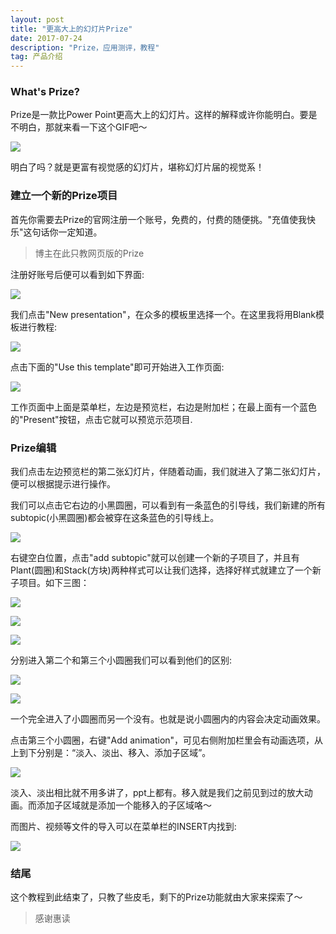 ```yaml
---
layout: post
title: "更高大上的幻灯片Prize"
date: 2017-07-24 
description: "Prize，应用测评，教程"
tag: 产品介绍
---
```


### What's Prize?

Prize是一款比Power Point更高大上的幻灯片。这样的解释或许你能明白。要是不明白，那就来看一下这个GIF吧～

![](/images/posts/prize/0.gif)

明白了吗？就是更富有视觉感的幻灯片，堪称幻灯片届的视觉系！

### 建立一个新的Prize项目

首先你需要去Prize的官网注册一个账号，免费的，付费的随便挑。"充值使我快乐"这句话你一定知道。  

> 博主在此只教网页版的Prize

注册好账号后便可以看到如下界面:

![](/images/posts/prize/0.jpg)

我们点击"New presentation"，在众多的模板里选择一个。在这里我将用Blank模板进行教程:

![](/images/posts/prize/1.jpg)

点击下面的"Use this template"即可开始进入工作页面:

![](/images/posts/prize/2.jpg)

工作页面中上面是菜单栏，左边是预览栏，右边是附加栏；在最上面有一个蓝色的"Present"按钮，点击它就可以预览示范项目.

### Prize编辑

我们点击左边预览栏的第二张幻灯片，伴随着动画，我们就进入了第二张幻灯片，便可以根据提示进行操作。

我们可以点击它右边的小黑圆圈，可以看到有一条蓝色的引导线，我们新建的所有subtopic(小黑圆圈)都会被穿在这条蓝色的引导线上。

![](/images/posts/prize/3.jpg)

右键空白位置，点击"add subtopic"就可以创建一个新的子项目了，并且有Plant(圆圈)和Stack(方块)两种样式可以让我们选择，选择好样式就建立了一个新子项目。如下三图：

![](/images/posts/prize/4.jpg)

![](/images/posts/prize/5.png)

![](/images/posts/prize/6.png)

分别进入第二个和第三个小圆圈我们可以看到他们的区别:

![](/images/posts/prize/7.png)

![](/images/posts/prize/8.png)

一个完全进入了小圆圈而另一个没有。也就是说小圆圈内的内容会决定动画效果。

点击第三个小圆圈，右键"Add animation"，可见右侧附加栏里会有动画选项，从上到下分别是：“淡入、淡出、移入、添加子区域”。

![](/images/posts/prize/9.png)

淡入、淡出相比就不用多讲了，ppt上都有。移入就是我们之前见到过的放大动画。而添加子区域就是添加一个能移入的子区域咯～

而图片、视频等文件的导入可以在菜单栏的INSERT内找到:

![](/images/posts/prize/12.jpg)

### 结尾

这个教程到此结束了，只教了些皮毛，剩下的Prize功能就由大家来探索了～

> 感谢惠读
